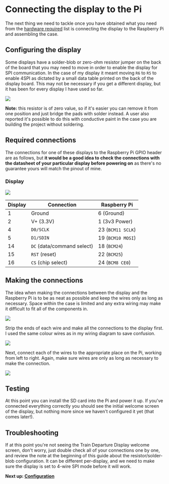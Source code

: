 # Connecting the display to the Pi

The next thing we need to tackle once you have obtained what you need from the [hardware required](01-getting-started.md#hardware-required) list is connecting the display to the Raspberry Pi and assembling the case.

## Configuring the display

Some displays have a solder-blob or zero-ohm resistor jumper on the back of the board that you may need to move in order to enable the display for SPI communication. In the case of my display it meant moving `R6` to `R5` to enable 4SPI as dictated by a small data table printed on the back of the display board. This may not be necessary if you get a different display, but it has been for every display I have used so far.

![](images/display-config-jumper.jpg)

**Note:** this resistor is of zero value, so if it's easier you can remove it from one position and just bridge the pads with solder instead. A user also reported it's possible to do this with conductive paint in the case you are building the project without soldering.


## Required connections

The connections for one of these displays to the Raspberry Pi GPIO header are as follows, but **it would be a good idea to check the connections with the datasheet of your particular display before powering on** as there's no guarantee yours will match the pinout of mine.

### Display

![](images/display-1-wiring.jpg)

| Display | Connection | Raspberry Pi
|---|---|---
| 1 | Ground | 6 (Ground) |
| 2 | V+ (3.3V) | 1 (3v3 Power) |
| 4 | `D0/SCLK` | 23 (`BCM11 SCLK`) |
| 5 | `D1/SDIN` | 19 (`BCM10 MOSI`) |
| 14 | `DC` (data/command select) | 18 (`BCM24`) |
| 15 | `RST` (reset) | 22 (`BCM25`) |
| 16 | `CS` (chip select) | 24 (`BCM8 CE0`)


## Making the connections

The idea when making the connections between the display and the Raspberry Pi is to be as neat as possible and keep the wires only as long as necessary. Space within the case is limited and any extra wiring may make it difficult to fit all of the components in.

![](images/connection-wires.jpg)

Strip the ends of each wire and make all the connections to the display first. I used the same colour wires as in my wiring diagram to save confusion.

![](images/display-wired.jpg)

Next, connect each of the wires to the appropriate place on the Pi, working from left to right. Again, make sure wires are only as long as necessary to make the connection.

![](images/pi-connected.jpg)


## Testing

At this point you can install the SD card into the Pi and power it up. If you've connected everything correctly you should see the initial welcome screen of the display, but nothing more since we haven't configured it yet (that comes later!).

## Troubleshooting

If at this point you're not seeing the Train Departure Display welcome screen, don't worry, just double check all of your connections one by one, and review the note at the beginning of this guide about the resistor/solder-blob configuration. It can be different per-display, and we need to make sure the display is set to 4-wire SPI mode before it will work.

**Next up: [Configuration](03-configuration.md)**
